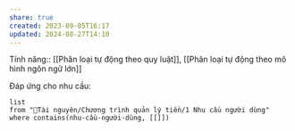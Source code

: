 ```yaml
---
share: true
created: 2023-09-05T16:17
updated: 2024-08-27T14:10
---
```

Tính năng:: [[Phân loại tự động theo quy luật]], [[Phân loại tự động theo mô hình ngôn ngữ lớn]]

Đáp ứng cho nhu cầu:
```dataview
list
from "📜Tài nguyên/Chương trình quản lý tiền/1 Nhu cầu người dùng" 
where contains(nhu-cầu-người-dùng, [[]])
```
